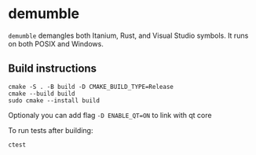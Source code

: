 # demumble

`demumble` demangles both Itanium, Rust, and Visual Studio symbols. It runs on
both POSIX and Windows.

## Build instructions

    cmake -S . -B build -D CMAKE_BUILD_TYPE=Release
    cmake --build build
    sudo cmake --install build

Optionaly you can add flag `-D ENABLE_QT=ON` to link with qt core

To run tests after building:

    ctest